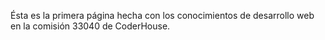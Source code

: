 Ésta es la primera página hecha con los conocimientos de desarrollo web en la comisión 33040 de CoderHouse.
